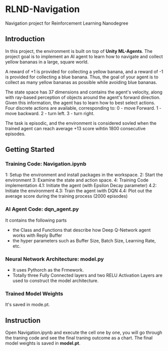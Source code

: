# RLND-Navigation
Navigation project for Reinforcement Learning Nanodegree


## Introduction
In this project, the environment is built on top of **Unity ML-Agents**. The project goal is to implement an AI agent to learn how to navigate and collect yellow bananas in a large, square world.

A reward of +1 is provided for collecting a yellow banana, and a reward of -1 is provided for collecting a blue banana. Thus, the goal of your agent is to collect as many yellow bananas as possible while avoiding blue bananas.

The state space has 37 dimensions and contains the agent's velocity, along with ray-based perception of objects around the agent's forward direction. Given this information, the agent has to learn how to best select actions. Four discrete actions are available, corresponding to: 
0 - move Forward.
1 - move backward.
2 - turn left.
3 - turn right.

The task is episodic, and the environment is considered sovled when the trained agent can reach average +13 score wihtin 1800 consecutive episodes.


## Getting Started

### Training Code: Navigation.ipynb
1: Setup the environment and install packages in the workspace.
2: Start the environment
3: Examine the state and action space.
4: Training Code implementation
  4.1: Initiate the agent (with Epsilon Decay parameter)
  4.2: Initiate the environment
  4.3: Train the agent iwith DQN
  4.4: Plot out the average score during the training process (2000 episodes)

### AI Agent Code: dqn_agent.py
It contains the following parts
- the Class and Functions that describe how Deep Q-Network agent works with Reply Buffer
- the hyper parameters such as Buffer Size, Batch Size, Learning Rate, etc.

### Neural Network Architecture: model.py
- It uses Pythorch as the Frmework.
- Totally three Fully Connected layers and two RELU Activation Layers are used to construct the model architecture.

### Trained Model Weights
It's saved in mode.pt.

## Instruction
Open Navigation.ipynb and execute the cell one by one, you will go through the traning code and see the final traning outcome as a chart. The final model weights is saved in **model.pt**.

